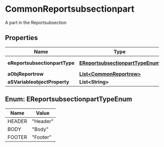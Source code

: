 

# CommonReportsubsectionpart

A part in the Reportsubsection 

## Properties

| Name | Type | Description | Notes |
|------------ | ------------- | ------------- | -------------|
|**eReportsubsectionpartType** | [**EReportsubsectionpartTypeEnum**](#EReportsubsectionpartTypeEnum) | The type of the Reportsubsectionpart |  |
|**aObjReportrow** | [**List&lt;CommonReportrow&gt;**](CommonReportrow.md) |  |  |
|**aSVariableobjectProperty** | **List&lt;String&gt;** |  |  |



## Enum: EReportsubsectionpartTypeEnum

| Name | Value |
|---- | -----|
| HEADER | &quot;Header&quot; |
| BODY | &quot;Body&quot; |
| FOOTER | &quot;Footer&quot; |



